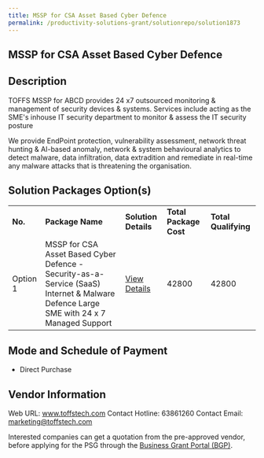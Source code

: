 ```yaml
---
title: MSSP for CSA Asset Based Cyber Defence
permalink: /productivity-solutions-grant/solutionrepo/solution1873
---
```


## MSSP for CSA Asset Based Cyber Defence

## Description

TOFFS MSSP for ABCD provides 24 x7 outsourced monitoring & management of security devices & systems. Services include acting as the SME's inhouse IT security department to monitor & assess the IT security posture

We provide EndPoint protection, vulnerability assessment, network threat hunting & AI-based anomaly, network & system behavioural analytics to detect malware, data infiltration, data extradition and remediate in real-time any malware attacks that is threatening the organisation.

## Solution Packages Option(s)

<table>
<tr>
<td><b>No.</b></td>
<td><b>Package Name</b></td>
<td><b>Solution Details</b></td>
<td><b>Total Package Cost</b></td>
<td><b>Total Qualifying</b></td>
</tr>
<tr>
<td>Option 1</td>
<td>MSSP for CSA Asset Based Cyber Defence - Security-as-a-Service (SaaS) Internet & Malware Defence Large SME with 24 x 7 Managed Support</td>
<td><a href='https://www.gobusiness.gov.sg/images/psg/Toffs_Technologies_20200279_Desensitised_Annex_3_Part_5.pdf'>View Details</a></td>
<td>42800</td>
<td>42800</td>
</tr>
</table>

## Mode and Schedule of Payment

 - Direct Purchase

## Vendor Information

 Web URL: www.toffstech.com 
Contact Hotline: 63861260 
Contact Email: marketing@toffstech.com 


Interested companies can get a quotation from the pre-approved vendor, before applying for the PSG through the <a href='https://www.businessgrants.gov.sg/'>Business Grant Portal (BGP)</a>.
<script src="/jquery/resize-tables.js"></script>
